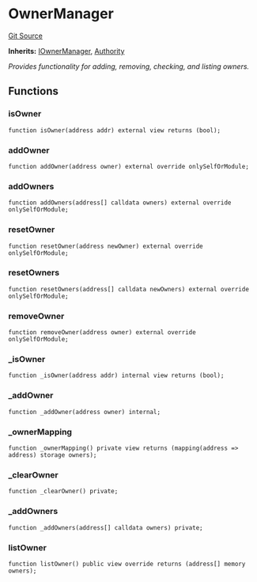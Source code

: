 # OwnerManager
[Git Source](https://github.com/TrueWallet/contracts/blob/db2e75cb332931da5fdaa38bec9e4d367be1d851/src/base/OwnerManager.sol)

**Inherits:**
[IOwnerManager](/src/interfaces/IOwnerManager.sol/interface.IOwnerManager.md), [Authority](/src/authority/Authority.sol/abstract.Authority.md)

*Provides functionality for adding, removing, checking, and listing owners.*


## Functions
### isOwner


```solidity
function isOwner(address addr) external view returns (bool);
```

### addOwner


```solidity
function addOwner(address owner) external override onlySelfOrModule;
```

### addOwners


```solidity
function addOwners(address[] calldata owners) external override onlySelfOrModule;
```

### resetOwner


```solidity
function resetOwner(address newOwner) external override onlySelfOrModule;
```

### resetOwners


```solidity
function resetOwners(address[] calldata newOwners) external override onlySelfOrModule;
```

### removeOwner


```solidity
function removeOwner(address owner) external override onlySelfOrModule;
```

### _isOwner


```solidity
function _isOwner(address addr) internal view returns (bool);
```

### _addOwner


```solidity
function _addOwner(address owner) internal;
```

### _ownerMapping


```solidity
function _ownerMapping() private view returns (mapping(address => address) storage owners);
```

### _clearOwner


```solidity
function _clearOwner() private;
```

### _addOwners


```solidity
function _addOwners(address[] calldata owners) private;
```

### listOwner


```solidity
function listOwner() public view override returns (address[] memory owners);
```

